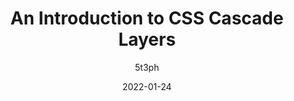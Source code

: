 ---
author: 5t3ph
date: 2022-01-24
publisher: smashingmag
tags:
  - css
  - cascade
target_url: https://www.smashingmagazine.com/2022/01/introduction-css-cascade-layers/
title: An Introduction to CSS Cascade Layers
---